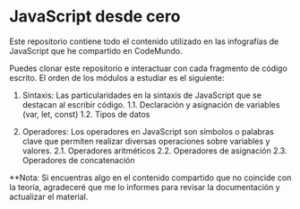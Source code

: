 # JavaScript desde cero

Este repositorio contiene todo el contenido utilizado en las infografías de JavaScript que he compartido en CodeMundo.

Puedes clonar este repositorio e interactuar con cada fragmento de código escrito. El orden de los módulos a estudiar es el siguiente:

1. Sintaxis: Las particularidades en la sintaxis de JavaScript que se destacan al escribir código.
    1.1. Declaración y asignación de variables (var, let, const)
    1.2. Tipos de datos
    
2. Operadores: Los operadores en JavaScript son símbolos o palabras clave que permiten realizar diversas operaciones sobre variables y valores.
    2.1. Operadores aritméticos
    2.2. Operadores de asignación
    2.3. Operadores de concatenación

**Nota: Si encuentras algo en el contenido compartido que no coincide con la teoría, agradeceré que me lo informes para revisar la documentación y actualizar el material.